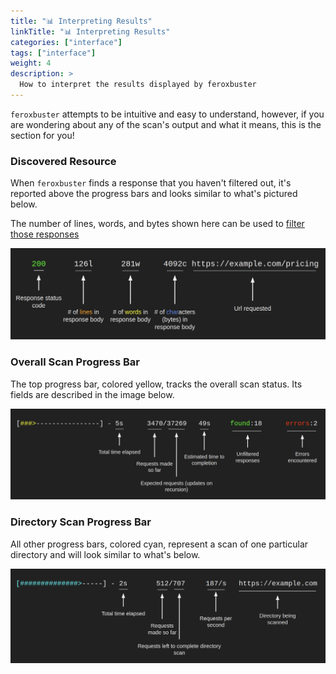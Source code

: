 ```yaml
---
title: "📊 Interpreting Results"
linkTitle: "📊 Interpreting Results"
categories: ["interface"]
tags: ["interface"]
weight: 4
description: >
  How to interpret the results displayed by feroxbuster 
---
```


`feroxbuster` attempts to be intuitive and easy to understand, however, if you are wondering about any of the scan's
output and what it means, this is the section for you!  

### Discovered Resource

When `feroxbuster` finds a response that you haven't filtered out, it's reported above the progress bars and looks similar to what's pictured below.  

The number of lines, words, and bytes shown here can be used to [filter those responses](../examples/filter-word-line/)

![response-bar-explained](response-bar-explained.png)

### Overall Scan Progress Bar

The top progress bar, colored yellow, tracks the overall scan status.  Its fields are described in the image below.

![total-bar-explained](total-bar-explained.png)

### Directory Scan Progress Bar

All other progress bars, colored cyan, represent a scan of one particular directory and will look similar to what's below.   

![dir-scan-bar-explained](dir-scan-bar-explained.png)

